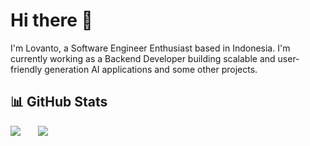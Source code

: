 <h1 align="left">Hi there 👋 </h1>

<p align="left">I'm Lovanto, a Software Engineer Enthusiast based in Indonesia. I'm currently working as a Backend Developer building scalable and user-friendly generation AI applications and some other projects. </p>

## 📊 GitHub Stats

<p align="left">
  <img src="https://github-readme-stats.vercel.app/api?username=lovanto&show_icons=true&title_color=fff&icon_color=0BB7F3&text_color=9f9f9f&bg_color=151515&line_height=25" /> &nbsp;&nbsp;&nbsp;&nbsp;&nbsp;
  <img src="https://github-readme-stats.vercel.app/api/top-langs/?username=lovanto&layout=compact&show_icons=true&title_color=fff&icon_color=0BB7F3&text_color=9f9f9f&bg_color=151515" />
</p>



